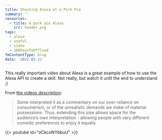 ```yaml
---
title: Shouting Alexa at a Pork Pie
summary: ''
resources:
  - title: A pork pie Alexa
    src: header.png
tags:
  - alexa
  - useful
  - video
  - 100DaysToOffload
fmContentType: blog
date: '2022-03-21'
---
```


This really important video about Alexa is a great example of how to use the Alexa API to create a skill. Not really, but watch it until the end to understand ;)

From [the videos description](https://www.youtube.com/watch?v=oCkcoNYbbuU):

> Some interpreted it as a commentary on our over-reliance on consumerism, or of the unrealistic demands we make of material possessions. Thus, extending this joke allows space for the audience’s own interpretation - allowing people with very different comedic preferences to enjoy it equally

{{< youtube id="oCkcoNYbbuU" >}}
